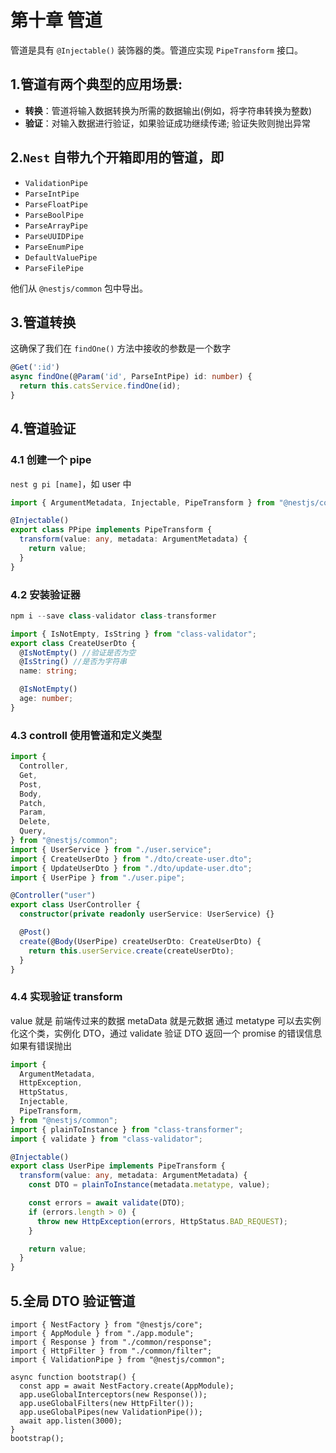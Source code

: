 # 第十章 管道

管道是具有 `@Injectable()` 装饰器的类。管道应实现 `PipeTransform` 接口。

## 1.管道有两个典型的应用场景:

- **转换**：管道将输入数据转换为所需的数据输出(例如，将字符串转换为整数)
- **验证**：对输入数据进行验证，如果验证成功继续传递; 验证失败则抛出异常

## 2.`Nest` 自带九个开箱即用的管道，即

- `ValidationPipe`
- `ParseIntPipe`
- `ParseFloatPipe`
- `ParseBoolPipe`
- `ParseArrayPipe`
- `ParseUUIDPipe`
- `ParseEnumPipe`
- `DefaultValuePipe`
- `ParseFilePipe`

他们从 `@nestjs/common` 包中导出。

## 3.管道转换

这确保了我们在 `findOne()` 方法中接收的参数是一个数字

```ts
@Get(':id')
async findOne(@Param('id', ParseIntPipe) id: number) {
  return this.catsService.findOne(id);
}
```

## 4.管道验证

### 4.1 创建一个 pipe

`nest g pi [name]`，如 user 中

```ts
import { ArgumentMetadata, Injectable, PipeTransform } from "@nestjs/common";

@Injectable()
export class PPipe implements PipeTransform {
  transform(value: any, metadata: ArgumentMetadata) {
    return value;
  }
}
```

### 4.2 安装验证器

```ts
npm i --save class-validator class-transformer
```

```ts
import { IsNotEmpty, IsString } from "class-validator";
export class CreateUserDto {
  @IsNotEmpty() //验证是否为空
  @IsString() //是否为字符串
  name: string;

  @IsNotEmpty()
  age: number;
}
```

### 4.3 controll 使用管道和定义类型

```ts
import {
  Controller,
  Get,
  Post,
  Body,
  Patch,
  Param,
  Delete,
  Query,
} from "@nestjs/common";
import { UserService } from "./user.service";
import { CreateUserDto } from "./dto/create-user.dto";
import { UpdateUserDto } from "./dto/update-user.dto";
import { UserPipe } from "./user.pipe";

@Controller("user")
export class UserController {
  constructor(private readonly userService: UserService) {}

  @Post()
  create(@Body(UserPipe) createUserDto: CreateUserDto) {
    return this.userService.create(createUserDto);
  }
}
```

### 4.4 实现验证 transform

value 就是 前端传过来的数据 metaData 就是元数据 通过 metatype 可以去实例化这个类，实例化 DTO，通过 validate 验证 DTO 返回一个 promise 的错误信息 如果有错误抛出

```ts
import {
  ArgumentMetadata,
  HttpException,
  HttpStatus,
  Injectable,
  PipeTransform,
} from "@nestjs/common";
import { plainToInstance } from "class-transformer";
import { validate } from "class-validator";

@Injectable()
export class UserPipe implements PipeTransform {
  transform(value: any, metadata: ArgumentMetadata) {
    const DTO = plainToInstance(metadata.metatype, value);

    const errors = await validate(DTO);
    if (errors.length > 0) {
      throw new HttpException(errors, HttpStatus.BAD_REQUEST);
    }

    return value;
  }
}
```

## 5.全局 DTO 验证管道

```tsx
import { NestFactory } from "@nestjs/core";
import { AppModule } from "./app.module";
import { Response } from "./common/response";
import { HttpFilter } from "./common/filter";
import { ValidationPipe } from "@nestjs/common";

async function bootstrap() {
  const app = await NestFactory.create(AppModule);
  app.useGlobalInterceptors(new Response());
  app.useGlobalFilters(new HttpFilter());
  app.useGlobalPipes(new ValidationPipe());
  await app.listen(3000);
}
bootstrap();
```

